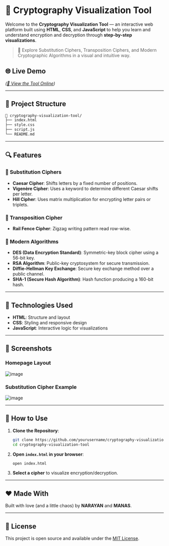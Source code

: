 # 🔐 Cryptography Visualization Tool

Welcome to the **Cryptography Visualization Tool** — an interactive web platform built using **HTML**, **CSS**, and **JavaScript** to help you learn and understand encryption and decryption through **step-by-step visualizations**.

> 🚀 Explore Substitution Ciphers, Transposition Ciphers, and Modern Cryptographic Algorithms in a visual and intuitive way.

## 🌐 Live Demo

*([🔗 View the Tool Online](https://narayan0-0.github.io/Cryptographic-Visualization-Tool/))*

---

## 📂 Project Structure

```bash
📁 cryptography-visualization-tool/
├── index.html
├── style.css
├── script.js
└── README.md
```

---

## 🔍 Features

### 🔁 Substitution Ciphers

* **Caesar Cipher**: Shifts letters by a fixed number of positions.
* **Vigenère Cipher**: Uses a keyword to determine different Caesar shifts per letter.
* **Hill Cipher**: Uses matrix multiplication for encrypting letter pairs or triplets.

### 🔄 Transposition Cipher

* **Rail Fence Cipher**: Zigzag writing pattern read row-wise.

### 🔐 Modern Algorithms

* **DES (Data Encryption Standard)**: Symmetric-key block cipher using a 56-bit key.
* **RSA Algorithm**: Public-key cryptosystem for secure transmission.
* **Diffie-Hellman Key Exchange**: Secure key exchange method over a public channel.
* **SHA-1 (Secure Hash Algorithm)**: Hash function producing a 160-bit hash.

---

## 🚰 Technologies Used

* **HTML**: Structure and layout
* **CSS**: Styling and responsive design
* **JavaScript**: Interactive logic for visualizations

---

## 📸 Screenshots

### Homepage Layout

![image](https://github.com/user-attachments/assets/995d9578-36df-42ba-8889-61c2dc67ede5)

### Substitution Cipher Example

![image](https://github.com/user-attachments/assets/5acb7c5c-ed23-4dd8-899f-96093cafa899)


---

## 🧠 How to Use

1. **Clone the Repository**:

   ```bash
   git clone https://github.com/yourusername/cryptography-visualization-tool.git
   cd cryptography-visualization-tool
   ```

2. **Open `index.html` in your browser**:

   ```bash
   open index.html
   ```

3. **Select a cipher** to visualize encryption/decryption.

---

## ❤️ Made With

Built with love (and a little chaos) by **NARAYAN** and **MANAS**.

---

## 📃 License

This project is open source and available under the [MIT License](LICENSE).
